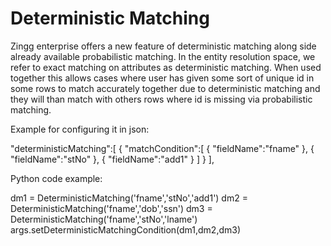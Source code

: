 # Deterministic Matching

Zingg enterprise offers a new feature of deterministic matching along side already available probabilistic matching. In the entity resolution space, we refer to exact matching on attributes as deterministic matching. When used together this allows cases where user has given some sort of unique id in some rows to match accurately together due to deterministic matching and they will than match with others rows where id is missing via probabilistic matching.

Example for configuring it in json:

"deterministicMatching":[
	{
		"matchCondition":[
			{
				"fieldName":"fname"
			},
			{
				"fieldName":"stNo"
			},
			{
				"fieldName":"add1"
			}
		]
	}
],


Python code example:

dm1 = DeterministicMatching('fname','stNo','add1')
dm2 = DeterministicMatching('fname','dob','ssn')
dm3 = DeterministicMatching('fname','stNo','lname')
args.setDeterministicMatchingCondition(dm1,dm2,dm3)
